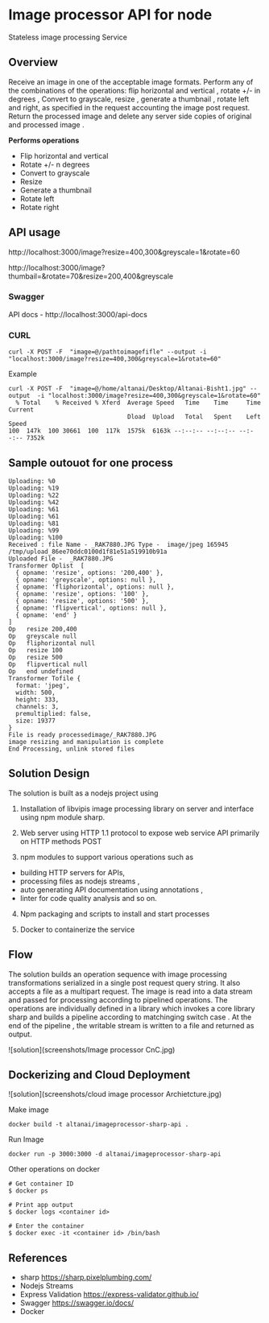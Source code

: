 # Image processor API for node

Stateless image processing Service 


## Overview 
Receive an image in one of the acceptable image formats. 
Perform any of the combinations of the operations: flip horizontal and vertical , rotate +/- in degrees , Convert to grayscale, resize , generate a thumbnail , rotate left and right, as specified in the request accounting the image post request.
Return the processed image and delete any server side copies of original and processed image .

**Performs operations**
- Flip horizontal and vertical
- Rotate +/- n degrees 
- Convert to grayscale 
- Resize
- Generate a thumbnail
- Rotate left
- Rotate right


## API usage 

http://localhost:3000/image?resize=400,300&greyscale=1&rotate=60

http://localhost:3000/image?thumbail=&rotate=70&resize=200,400&greyscale

### Swagger 

API docs - http://localhost:3000/api-docs 


### CURL

```shell
curl -X POST -F  "image=@/pathtoimagefifle" --output -i "localhost:3000/image?resize=400,300&greyscale=1&rotate=60"
```

Example 
```shell
curl -X POST -F  "image=@/home/altanai/Desktop/Altanai-Bisht1.jpg" --output  -i "localhost:3000/image?resize=400,300&greyscale=1&rotate=60"  
  % Total    % Received % Xferd  Average Speed   Time    Time     Time  Current
                                 Dload  Upload   Total   Spent    Left  Speed
100  147k  100 30661  100  117k  1575k  6163k --:--:-- --:--:-- --:--:-- 7352k
```

## Sample outouot for one process 

```shell
Uploading: %0
Uploading: %19
Uploading: %22
Uploading: %42
Uploading: %61
Uploading: %61
Uploading: %81
Uploading: %99
Uploading: %100
Received : file Name - _RAK7880.JPG Type -  image/jpeg 165945 /tmp/upload_86ee70ddc0100d1f81e51a519910b91a
Uploaded File -  _RAK7880.JPG
Transformer Oplist  [
  { opname: 'resize', options: '200,400' },
  { opname: 'greyscale', options: null },
  { opname: 'fliphorizontal', options: null },
  { opname: 'resize', options: '100' },
  { opname: 'resize', options: '500' },
  { opname: 'flipvertical', options: null },
  { opname: 'end' }
]
Op   resize 200,400
Op   greyscale null
Op   fliphorizontal null
Op   resize 100
Op   resize 500
Op   flipvertical null
Op   end undefined
Transformer Tofile {
  format: 'jpeg',
  width: 500,
  height: 333,
  channels: 3,
  premultiplied: false,
  size: 19377
}
File is ready processedimage/_RAK7880.JPG
image resizing and manipulation is complete
End Processing, unlink stored files

```

## Solution Design 

The solution is built as a nodejs project using 

1. Installation of libvipis image processing library on server and interface using npm module sharp.

2. Web server using HTTP 1.1 protocol to expose web service API primarily on HTTP methods POST

3. npm modules to support various operations such as 
- building HTTP servers for APIs, 
- processing files as nodejs streams ,
- auto generating API documentation using annotations , 
- linter for code quality analysis and so on. 

4. Npm packaging and  scripts to install and start processes  

5. Docker to containerize the service 


## Flow 

The solution builds an operation sequence with image processing transformations  serialized in a single post request query string. It also accepts a file as a multipart request.
The image is read into a data stream and passed for processing according to pipelined operations.
The operations are individually defined in a library which invokes a core library sharp and builds a pipeline according to matchinging switch case .
At the end of the pipeline , the writable stream is written to a file and returned as output.

![solution](screenshots/Image processor CnC.jpg)

## Dockerizing and Cloud Deployment

![solution](screenshots/cloud image processor Archietcture.jpg)

Make image
```shell
docker build -t altanai/imageprocessor-sharp-api .
```

Run Image 
```shell
docker run -p 3000:3000 -d altanai/imageprocessor-sharp-api
```


Other operations on docker 
```shell
# Get container ID
$ docker ps

# Print app output
$ docker logs <container id>

# Enter the container
$ docker exec -it <container id> /bin/bash
```

## References 

- sharp https://sharp.pixelplumbing.com/
- Nodejs Streams
- Express Validation https://express-validator.github.io/
- Swagger https://swagger.io/docs/
- Docker

